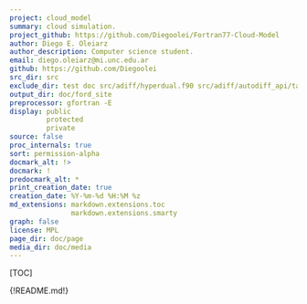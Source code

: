 ```yaml
---
project: cloud_model
summary: cloud simulation.
project_github: https://github.com/Diegoolei/Fortran77-Cloud-Model
author: Diego E. Oleiarz
author_description: Computer science student.
email: diego.oleiarz@mi.unc.edu.ar
github: https://github.com/Diegoolei
src_dir: src
exclude_dir: test doc src/adiff/hyperdual.f90 src/adiff/autodiff_api/tapenade
output_dir: doc/ford_site
preprocessor: gfortran -E
display: public
         protected
         private
source: false
proc_internals: true
sort: permission-alpha
docmark_alt: !>
docmark: !
predocmark_alt: *
print_creation_date: true
creation_date: %Y-%m-%d %H:%M %z
md_extensions: markdown.extensions.toc
               markdown.extensions.smarty
graph: false
license: MPL
page_dir: doc/page
media_dir: doc/media
---
```


[TOC]

{!README.md!}